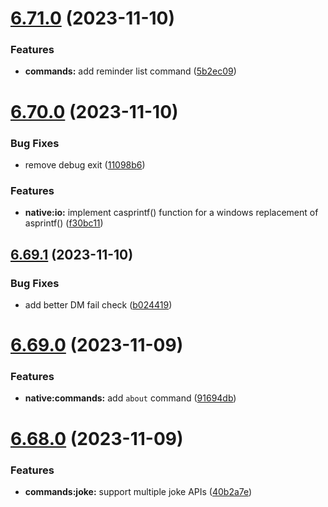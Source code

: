 # [6.71.0](https://github.com/onesoft-sudo/sudobot/compare/v6.70.0...v6.71.0) (2023-11-10)


### Features

* **commands:** add reminder list command ([5b2ec09](https://github.com/onesoft-sudo/sudobot/commit/5b2ec0901672db51581d6a381eb7eabe608eb539))



# [6.70.0](https://github.com/onesoft-sudo/sudobot/compare/v6.69.1...v6.70.0) (2023-11-10)


### Bug Fixes

* remove debug exit ([11098b6](https://github.com/onesoft-sudo/sudobot/commit/11098b669a0424f3a8b8a9640e60c198dab60d23))


### Features

* **native:io:** implement casprintf() function for a windows replacement of asprintf() ([f30bc11](https://github.com/onesoft-sudo/sudobot/commit/f30bc113e33515c7f85829cbbbcbe96cf31732c9))



## [6.69.1](https://github.com/onesoft-sudo/sudobot/compare/v6.69.0...v6.69.1) (2023-11-10)


### Bug Fixes

* add better DM fail check ([b024419](https://github.com/onesoft-sudo/sudobot/commit/b02441966263c67d2786ba64428ffe2b3b801717))



# [6.69.0](https://github.com/onesoft-sudo/sudobot/compare/v6.68.0...v6.69.0) (2023-11-09)


### Features

* **native:commands:** add `about` command ([91694db](https://github.com/onesoft-sudo/sudobot/commit/91694db7464b09c0bd7da125997f656cf648b8ec))



# [6.68.0](https://github.com/onesoft-sudo/sudobot/compare/v6.67.0...v6.68.0) (2023-11-09)


### Features

* **commands:joke:** support multiple joke APIs ([40b2a7e](https://github.com/onesoft-sudo/sudobot/commit/40b2a7eaa680a5feb340a5a21d0cbee594b95635))




